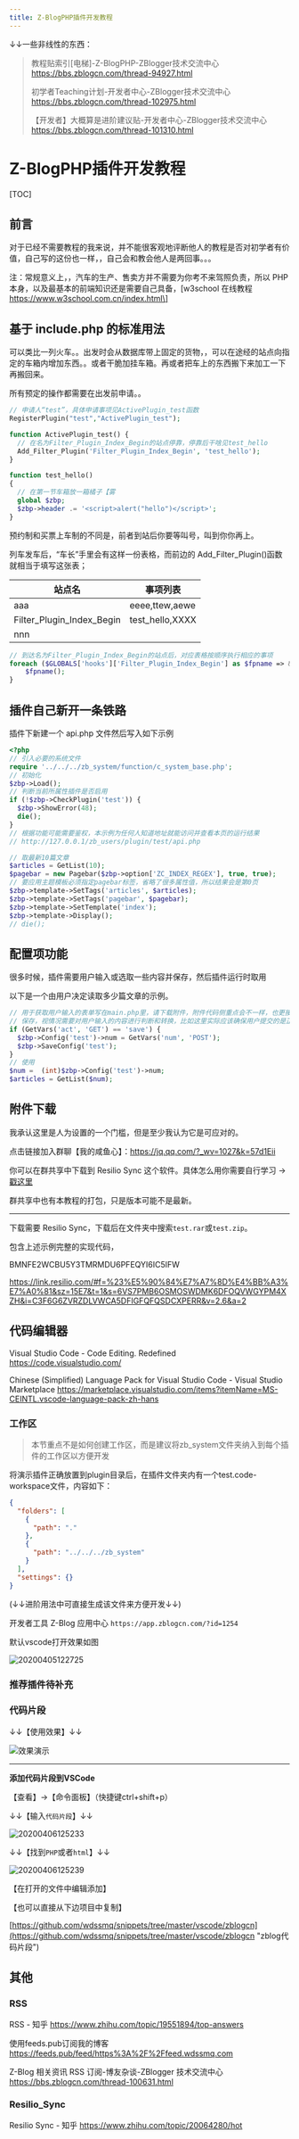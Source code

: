 ```yaml
---
title: Z-BlogPHP插件开发教程
---
```


↓↓一些非线性的东西：

> 教程贴索引[电梯]-Z-BlogPHP-ZBlogger技术交流中心
> https://bbs.zblogcn.com/thread-94927.html
>
> 初学者Teaching计划-开发者中心-ZBlogger技术交流中心
> https://bbs.zblogcn.com/thread-102975.html
>
> 【开发者】大概算是进阶建议贴-开发者中心-ZBlogger技术交流中心
> https://bbs.zblogcn.com/thread-101310.html

# Z-BlogPHP插件开发教程

[TOC]

## 前言

对于已经不需要教程的我来说，并不能很客观地评断他人的教程是否对初学者有价值，自己写的这份也一样，，自己会和教会他人是两回事。。。

注：常规意义上，，汽车的生产、售卖方并不需要为你考不来驾照负责，所以 PHP 本身，以及最基本的前端知识还是需要自己具备，\[w3school 在线教程 https://www.w3school.com.cn/index.html\]

## 基于 include.php 的标准用法

可以类比一列火车。。出发时会从数据库带上固定的货物，，可以在途经的站点向指定的车箱内增加东西。。或者干脆加挂车箱。再或者把车上的东西搬下来加工一下再搬回来。

所有预定的操作都需要在出发前申请。。

```php
// 申请人“test”，具体申请事项见ActivePlugin_test函数
RegisterPlugin("test","ActivePlugin_test");

function ActivePlugin_test() {
  // 在名为Filter_Plugin_Index_Begin的站点停靠，停靠后干啥见test_hello
  Add_Filter_Plugin('Filter_Plugin_Index_Begin', 'test_hello');
}

function test_hello()
{
  // 在第一节车箱放一箱橘子【雾
  global $zbp;
  $zbp->header .= '<script>alert("hello")</script>';
}
```

预约制和买票上车制的不同是，前者到站后你要等叫号，叫到你你再上。

列车发车后，“车长”手里会有这样一份表格，而前边的 Add_Filter_Plugin()函数就相当于填写这张表；

| 站点名                    | 事项列表        |
| ------------------------- | --------------- |
| aaa                       | eeee,ttew,aewe  |
| Filter_Plugin_Index_Begin | test_hello,XXXX |
| nnn                       |                 |

```php
// 到达名为Filter_Plugin_Index_Begin的站点后，对应表格按顺序执行相应的事项
foreach ($GLOBALS['hooks']['Filter_Plugin_Index_Begin'] as $fpname => &$fpsignal) {
    $fpname();
}
```

## 插件自己新开一条铁路

插件下新建一个 api.php 文件然后写入如下示例

```php
<?php
// 引入必要的系统文件
require '../../../zb_system/function/c_system_base.php';
// 初始化
$zbp->Load();
// 判断当前所属性插件是否启用
if (!$zbp->CheckPlugin('test')) {
  $zbp->ShowError(48);
  die();
}
// 根据功能可能需要鉴权，本示例为任何人知道地址就能访问并查看本页的运行结果
// http://127.0.0.1/zb_users/plugin/test/api.php

// 取最新10篇文章
$articles = GetList(10);
$pagebar = new Pagebar($zbp->option['ZC_INDEX_REGEX'], true, true);
// 要应用主题模板必须指定pagebar标签，省略了很多属性值，所以结果会是第0页
$zbp->template->SetTags('articles', $articles);
$zbp->template->SetTags('pagebar', $pagebar);
$zbp->template->SetTemplate('index');
$zbp->template->Display();
// die();
```

## 配置项功能

很多时候，插件需要用户输入或选取一些内容并保存，然后插件运行时取用

以下是一个由用户决定读取多少篇文章的示例。

```php
// 用于获取用户输入的表单写在main.php里，请下载附件，附件代码侧重点会不一样，也更接近实用
// 保存，视情况需要对用户输入的内容进行判断和转换，比如这里实际应该确保用户提交的是正整数
if (GetVars('act', 'GET') == 'save') {
  $zbp->Config('test')->num = GetVars('num', 'POST');
  $zbp->SaveConfig('test');
}
// 使用
$num =  (int)$zbp->Config('test')->num;
$articles = GetList($num);
```

## 附件下载

我承认这里是人为设置的一个门槛，但是至少我认为它是可应对的。

点击链接加入群聊【我的咸鱼心】：https://jq.qq.com/?_wv=1027&k=57d1Eii

你可以在群共享中下载到 Resilio Sync 这个软件。具体怎么用你需要自行学习 →[戳这里](https://www.zhihu.com/topic/20064280/hot "Resilio Sync")

群共享中也有本教程的打包，只是版本可能不是最新。

---

下载需要 Resilio Sync，下载后在文件夹中搜索`test.rar`或`test.zip`。

包含上述示例完整的实现代码，

BMNFE2WCBU5Y3TMRMDU6PFEQYI6IC5IFW

https://link.resilio.com/#f=%23%E5%90%84%E7%A7%8D%E4%BB%A3%E7%A0%81&sz=15E7&t=1&s=6VS7PMB6OSMOSWDMK6DFOQVWGYPM4XZH&i=C3F6G6ZVRZDLVWCA5DFIGFQFQSDCXPERR&v=2.6&a=2

## 代码编辑器

Visual Studio Code - Code Editing. Redefined
https://code.visualstudio.com/

Chinese (Simplified) Language Pack for Visual Studio Code - Visual Studio Marketplace
https://marketplace.visualstudio.com/items?itemName=MS-CEINTL.vscode-language-pack-zh-hans

### 工作区

> 本节重点不是如何创建工作区，而是建议将zb_system文件夹纳入到每个插件的工作区以方便开发

将演示插件正确放置到plugin目录后，在插件文件夹内有一个test.code-workspace文件，内容如下：

```json
{
  "folders": [
    {
      "path": "."
    },
    {
      "path": "../../../zb_system"
    }
  ],
  "settings": {}
}
```

(↓↓进阶用法中可直接生成该文件来方便开发↓↓)

开发者工具 Z-Blog 应用中心 `https://app.zblogcn.com/?id=1254`

默认vscode打开效果如图

![20200405122725](20200405122725.png)

### 推荐插件待补充

### 代码片段

↓↓【使用效果】↓↓

![效果演示](20200406125240.gif)

----

**添加代码片段到VSCode**

【查看】→【命令面板】（快捷键ctrl+shift+p）

↓↓【输入`代码片段`】↓↓

![20200406125233](20200406125233.png)

↓↓【找到`PHP`或者`html`】↓↓

![20200406125239](20200406125239.png)

【在打开的文件中编辑添加】

【也可以直接从下边项目中复制】

[https://github.com/wdssmq/snippets/tree/master/vscode/zblogcn](https://github.com/wdssmq/snippets/tree/master/vscode/zblogcn "zblog代码片段")

## 其他

### RSS

RSS - 知乎
https://www.zhihu.com/topic/19551894/top-answers

使用feeds.pub订阅我的博客
https://feeds.pub/feed/https%3A%2F%2Ffeed.wdssmq.com

Z-Blog 相关资讯 RSS 订阅-博友杂谈-ZBlogger 技术交流中心
https://bbs.zblogcn.com/thread-100631.html

### Resilio_Sync

Resilio Sync - 知乎
https://www.zhihu.com/topic/20064280/hot
